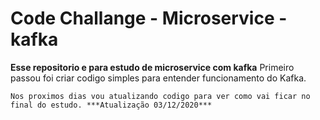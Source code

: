 # Code Challange - Microservice - kafka
**Esse repositorio e para estudo de microservice com kafka**
    Primeiro passou foi criar codigo simples para entender funcionamento do Kafka.
    
    Nos proximos dias vou atualizando codigo para ver como vai ficar no final do estudo. ***Atualização 03/12/2020***